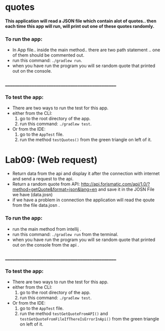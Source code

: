 # quotes

**This application will read a JSON file which contain alot of quotes.. then each time this app will run, will print out one of these quotes randomly.**

### To run the app:

* In App file.. inside the main method.. there are two path statement .. one of them should be commented out.
* run this command: `./gradlew run`.
* when you have run the program you will se random quote that printed out on the console.

### ______________________________________________

### To test the app:

* There are two ways to run the test for this app.
* either from the CLI:
    1. go to the root directory of the app.
    2. run this command: `./gradlew test`.
* Or from the IDE:
    1. go to the `AppTest` file.
    2. run the method `testQuotes()` from the green triangle on left of it.

# Lab09: (Web request)
* Return data from the api and display it after the connection with internet and send a request to the api. 
* Return a random quote from API: http://api.forismatic.com/api/1.0/?method=getQuote&format=json&lang=en and save it in the JOSN File we have (data.josn)
* if we have a problem in connection the application will read the qoute from the file data.josn .

### To run the app:

* run the main method from intellij . 
* run this command: `./gradlew run` from the terminal.
* when you have run the program you will se random quote that printed out on the console from the api .

### ______________________________________________

### To test the app:

* There are two ways to run the test for this app.
* either from the CLI:
  1. go to the root directory of the app.
  2. run this command: `./gradlew test`.
* Or from the IDE:
  1. go to the `AppTest` file.
  2. run the method `testGetQuoteFromAPI()` and `testGetQuoteFromFileIfThereIsErrorInApi()` from the green triangle on left of it.
